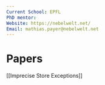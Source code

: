 ```yaml
---
Current School: EPFL
PhD mentor: 
Website: https://nebelwelt.net/
Email: mathias.payer@nebelwelt.net
---
```

# Papers
[[Imprecise Store Exceptions]]

